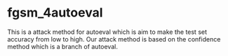 # fgsm_4autoeval
This is a attack method for autoeval which is aim to make the test set accuracy from low to high. Our attack method is based on the confidence method which is a branch of autoeval.
